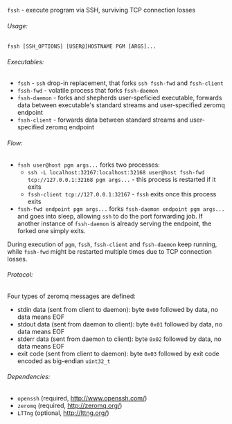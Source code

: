 `fssh` - execute program via SSH, surviving TCP connection losses

###### Usage:
`fssh [SSH_OPTIONS] [USER@]HOSTNAME PGM [ARGS]...`

###### Executables:
- `fssh` - `ssh` drop-in replacement, that forks `ssh fssh-fwd` and `fssh-client`
- `fssh-fwd` - volatile process that forks `fssh-daemon`
- `fssh-daemon` - forks and shepherds user-speficied executable, forwards data between executable's standard streams and user-specified zeromq endpoint
- `fssh-client` - forwards data between standard streams and user-specified zeromq endpoint

###### Flow:
- `fssh user@host pgm args...` forks two processes:
	* `ssh -L localhost:32167:localhost:32168 user@host fssh-fwd tcp://127.0.0.1:32168 pgm args...` - this process is restarted if it exits
	* `fssh-client tcp://127.0.0.1:32167` - `fssh` exits once this process exits
- `fssh-fwd endpoint pgm args...` forks `fssh-daemon endpoint pgm args...` and goes into sleep, allowing `ssh` to do the port forwarding job.
If another instance of `fssh-daemon` is already serving the endpoint, the forked one simply exits.

During execution of `pgm`, `fssh`, `fssh-client` and `fssh-daemon` keep running, while `fssh-fwd` might be restarted multiple times due to TCP connection losses.

###### Protocol:
Four types of zeromq messages are defined:
- stdin data (sent from client to daemon): byte `0x00` followed by data, no data means EOF
- stdout data (sent from daemon to client): byte `0x01` followed by data, no data means EOF
- stderr data (sent from daemon to client): byte `0x02` followed by data, no data means EOF
- exit code (sent from client to daemon): byte `0x03` followed by exit code encoded as big-endian `uint32_t`

###### Dependencies:
- `openssh` (required, http://www.openssh.com/)
- `zeromq` (required, http://zeromq.org/)
- `LTTng` (optional, http://lttng.org/)
